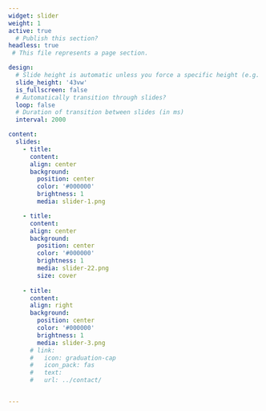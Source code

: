 ```yaml
---
widget: slider 
weight: 1  
active: true
  # Publish this section?
headless: true 
 # This file represents a page section.

design:
  # Slide height is automatic unless you force a specific height (e.g. '400px')
  slide_height: '43vw'
  is_fullscreen: false
  # Automatically transition through slides?
  loop: false
  # Duration of transition between slides (in ms)
  interval: 2000

content:
  slides:
    - title: 
      content: 
      align: center
      background:
        position: center
        color: '#000000'
        brightness: 1
        media: slider-1.png

    - title: 
      content:
      align: center
      background:
        position: center
        color: '#000000'
        brightness: 1
        media: slider-22.png
        size: cover
    
    - title: 
      content: 
      align: right
      background:
        position: center
        color: '#000000'
        brightness: 1
        media: slider-3.png
      # link:
      #   icon: graduation-cap
      #   icon_pack: fas
      #   text: 
      #   url: ../contact/


---
```

